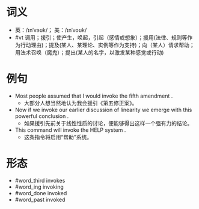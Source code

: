 # 词义
- 英：/ɪnˈvəʊk/； 美：/ɪnˈvoʊk/
- #vt 调用；援引；使产生，唤起，引起（感情或想象）；援用(法律、规则等作为行动理由)；提及(某人、某理论、实例等作为支持)；向（某人）请求帮助；用法术召唤（魔鬼）；提出(某人的名字，以激发某种感觉或行动)
# 例句
- Most people assumed that I would invoke the fifth amendment .
	- 大部分人想当然地认为我会援引《第五修正案》。
- Now if we invoke our earlier discussion of linearity we emerge with this powerful conclusion .
	- 如果援引先前关于线性性质的讨论，便能够得出这样一个强有力的结论。
- This command will invoke the HELP system .
	- 这条指令将启用“帮助”系统。
# 形态
- #word_third invokes
- #word_ing invoking
- #word_done invoked
- #word_past invoked
